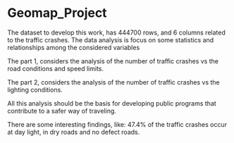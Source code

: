 # Geomap_Project

The dataset to develop this work, has 444700 rows, and 6 columns related to the traffic crashes.
The data analysis is focus on some statistics and relationships among the considered variables

The part 1, considers the analysis of the number of traffic crashes vs the road conditions
and speed limits.

The part 2, considers the analysis of the number of traffic crashes vs the lighting conditions.

All this analysis should be the basis for developing public programs that contribute to a safer way of traveling.

There are some interesting findings, like: 47.4% of the traffic crashes occur at day light, in dry roads and no defect roads.

